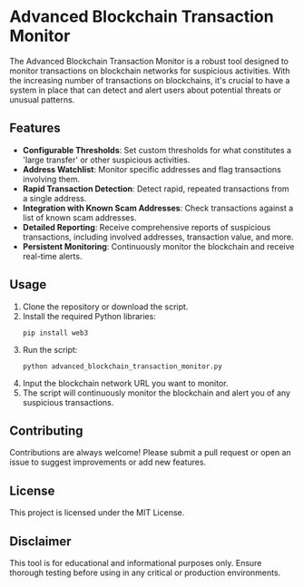# Advanced Blockchain Transaction Monitor

The Advanced Blockchain Transaction Monitor is a robust tool designed to monitor transactions on blockchain networks for suspicious activities. With the increasing number of transactions on blockchains, it's crucial to have a system in place that can detect and alert users about potential threats or unusual patterns.

## Features

- **Configurable Thresholds**: Set custom thresholds for what constitutes a 'large transfer' or other suspicious activities.
- **Address Watchlist**: Monitor specific addresses and flag transactions involving them.
- **Rapid Transaction Detection**: Detect rapid, repeated transactions from a single address.
- **Integration with Known Scam Addresses**: Check transactions against a list of known scam addresses.
- **Detailed Reporting**: Receive comprehensive reports of suspicious transactions, including involved addresses, transaction value, and more.
- **Persistent Monitoring**: Continuously monitor the blockchain and receive real-time alerts.

## Usage

1. Clone the repository or download the script.
2. Install the required Python libraries:
   ```
   pip install web3
   ```
3. Run the script:
   ```
   python advanced_blockchain_transaction_monitor.py
   ```
4. Input the blockchain network URL you want to monitor.
5. The script will continuously monitor the blockchain and alert you of any suspicious transactions.

## Contributing

Contributions are always welcome! Please submit a pull request or open an issue to suggest improvements or add new features.

## License

This project is licensed under the MIT License.

## Disclaimer

This tool is for educational and informational purposes only. Ensure thorough testing before using in any critical or production environments.
